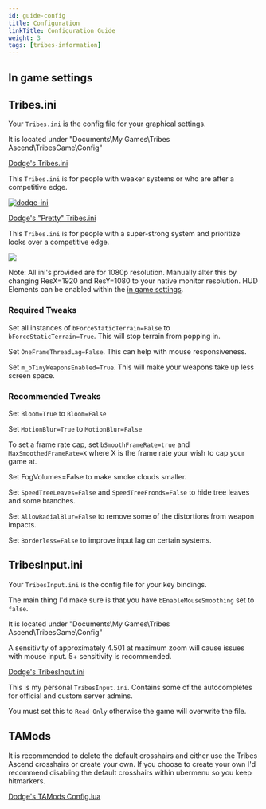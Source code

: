 ```yaml
---
id: guide-config
title: Configuration
linkTitle: Configuration Guide
weight: 3
tags: [tribes-information]
---
```


## In game settings

## Tribes.ini

Your `Tribes.ini` is the config file for your graphical settings. 

It is located under "Documents\My Games\Tribes Ascend\TribesGame\Config\"

<a class="btn btn-lg btn-primary mr-3 mb-4" href="/text/dodges-ini/tribes.ini">
	Dodge's Tribes.ini<i class="fa-solid fa-download ml-2 "></i>
</a>

This `Tribes.ini` is for people with weaker systems or who are after a competitive edge.

[![dodge-ini](/img/dodge-ini.png)](/text/dodges-ini/tribes.ini)

<a class="btn btn-lg btn-primary mr-3 mb-4" href="/text/dodges-pretty-ini/tribes.ini">
	Dodge's "Pretty" Tribes.ini<i class="fa-solid fa-download ml-2 "></i>
</a>

This `Tribes.ini` is for people with a super-strong system and prioritize looks over a competitive edge. 

[![](/img/dodge-pretty-ini.png)](/text/dodges-pretty-ini/tribes.ini)

Note: All ini's provided are for 1080p resolution. Manually alter this by changing ResX=1920 and ResY=1080 to your native monitor resolution. HUD Elements can be enabled within the [in game settings](#in-game-settings).

### Required Tweaks

Set all instances of `bForceStaticTerrain=False` to `bForceStaticTerrain=True`. This will stop terrain from popping in.

Set `OneFrameThreadLag=False`. This can help with mouse responsiveness.

Set `m_bTinyWeaponsEnabled=True`. This will make your weapons take up less screen space.

### Recommended Tweaks

Set `Bloom=True` to `Bloom=False`

Set `MotionBlur=True` to `MotionBlur=False`

To set a frame rate cap, set `bSmoothFrameRate=true` and `MaxSmoothedFrameRate=X` where X is the frame rate your wish to cap your game at.

Set FogVolumes=False to make smoke clouds smaller.

Set `SpeedTreeLeaves=False` and `SpeedTreeFronds=False` to hide tree leaves and some branches.

Set `AllowRadialBlur=False` to remove some of the distortions from weapon impacts.

Set `Borderless=False` to improve input lag on certain systems.


## TribesInput.ini

Your `TribesInput.ini` is the config file for your key bindings.

The main thing I'd make sure is that you have `bEnableMouseSmoothing` set to `false`.

It is located under "Documents\My Games\Tribes Ascend\TribesGame\Config\"

A sensitivity of approximately 4.501 at maximum zoom will cause issues with mouse input. 5+ sensitivity is recommended.

<a class="btn btn-lg btn-primary mr-3 mb-4" href="/text/dodges-input-ini/tribesinput.ini">
	Dodge's TribesInput.ini<i class="fa-solid fa-download ml-2 "></i>
</a>

This is my personal `TribesInput.ini`. Contains some of the autocompletes for official and custom server admins.

You must set this to `Read Only` otherwise the game will overwrite the file. 

## TAMods

It is recommended to delete the default crosshairs and either use the Tribes Ascend crosshairs or create your own. If you choose to create your own I'd recommend disabling the default crosshairs within ubermenu so you keep hitmarkers.

<a class="btn btn-lg btn-primary mr-3 mb-4" href="/text/dodges-config-lua/config.lua">
	Dodge's TAMods Config.lua<i class="fa-solid fa-download ml-2 "></i>
</a>

